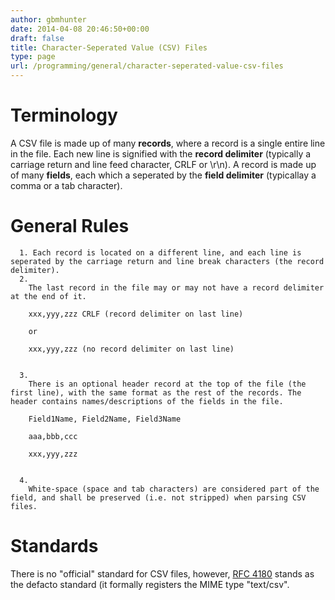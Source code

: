 ```yaml
---
author: gbmhunter
date: 2014-04-08 20:46:50+00:00
draft: false
title: Character-Seperated Value (CSV) Files
type: page
url: /programming/general/character-seperated-value-csv-files
---
```


# Terminology





A CSV file is made up of many **records**, where a record is a single entire line in the file. Each new line is signified with the **record delimiter** (typically a carriage return and line feed character, CRLF or \r\n). A record is made up of many **fields**, each which a seperated by the **field delimiter** (typicallay a comma or a tab character).





# General Rules






	  1. Each record is located on a different line, and each line is seperated by the carriage return and line break characters (the record delimiter).
	  2. 
		The last record in the file may or may not have a record delimiter at the end of it.  

		xxx,yyy,zzz CRLF (record delimiter on last line)  

		or  

		xxx,yyy,zzz (no record delimiter on last line)  

	
	  3. 
		There is an optional header record at the top of the file (the first line), with the same format as the rest of the records. The header contains names/descriptions of the fields in the file.  

		Field1Name, Field2Name, Field3Name  

		aaa,bbb,ccc  

		xxx,yyy,zzz  

	
	  4. 
		White-space (space and tab characters) are considered part of the field, and shall be preserved (i.e. not stripped) when parsing CSV files.
	




# Standards





There is no "official" standard for CSV files, however, [RFC 4180](http://tools.ietf.org/html/rfc4180) stands as the defacto standard (it formally registers the MIME type "text/csv".
